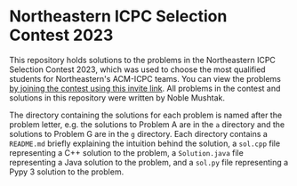 # Northeastern ICPC Selection Contest 2023

This repository holds solutions to the problems in the Northeastern ICPC Selection Contest 2023, which was used to choose the most qualified students for Northeastern's ACM-ICPC teams. You can view the problems [by joining the contest using this invite link](https://codeforces.com/contestInvitation/4f92d75d4c884ac61fd7d89a9f6f735f64e87e45). All problems in the contest and solutions in this repository were written by Noble Mushtak.

The directory containing the solutions for each problem is named after the problem letter, e.g. the solutions to Problem A are in the `a` directory and the solutions to Problem G are in the `g` directory. Each directory contains a `README.md` briefly explaining the intuition behind the solution, a `sol.cpp` file representing a C++ solution to the problem, a `Solution.java` file representing a Java solution to the problem, and a `sol.py` file representing a Pypy 3 solution to the problem.